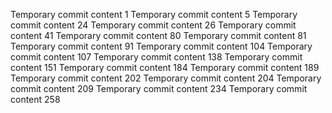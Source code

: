 Temporary commit content 1
Temporary commit content 5
Temporary commit content 24
Temporary commit content 26
Temporary commit content 41
Temporary commit content 80
Temporary commit content 81
Temporary commit content 91
Temporary commit content 104
Temporary commit content 107
Temporary commit content 138
Temporary commit content 151
Temporary commit content 184
Temporary commit content 189
Temporary commit content 202
Temporary commit content 204
Temporary commit content 209
Temporary commit content 234
Temporary commit content 258
